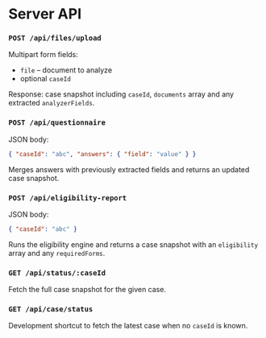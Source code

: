 # Server API

### `POST /api/files/upload`
Multipart form fields:
- `file` – document to analyze
- optional `caseId`

Response: case snapshot including `caseId`, `documents` array and any extracted `analyzerFields`.

### `POST /api/questionnaire`
JSON body:
```json
{ "caseId": "abc", "answers": { "field": "value" } }
```
Merges answers with previously extracted fields and returns an updated case snapshot.

### `POST /api/eligibility-report`
JSON body:
```json
{ "caseId": "abc" }
```
Runs the eligibility engine and returns a case snapshot with an `eligibility` array and any `requiredForms`.

### `GET /api/status/:caseId`
Fetch the full case snapshot for the given case.

### `GET /api/case/status`
Development shortcut to fetch the latest case when no `caseId` is known.
